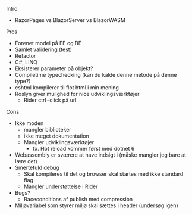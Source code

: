 Intro
- RazorPages vs BlazorServer vs BlazorWASM

Pros
- Forenet model på FE og BE
- Samlet validering (test)
- Refactor
- C#, LINQ
- Eksisterer parameter på objekt?
- Compiletime typechecking (kan du kalde denne metode på denne type?)
- cshtml kompilerer til flot html i min mening
- Roslyn giver mulighed for nice udviklingsværktøjer
  - Rider ctrl+click på url

Cons
- Ikke moden 
  - mangler biblioteker
  - ikke meget dokumentation
  - Mangler udviklingsværktøjer
    - fx. Hot reload kommer først med dotnet 6
- Webassembly er sværere at have indsigt i (måske mangler jeg bare at lære det)
- Smertefuld debug
  - Skal kompileres til det og browser skal startes med ikke standard flag
  - Mangler understøttelse i Rider
- Bugs?
  - Raceconditions af publish med compression
- Miljøvariabel som styrer miljø skal sættes i header (undersøg igen)
